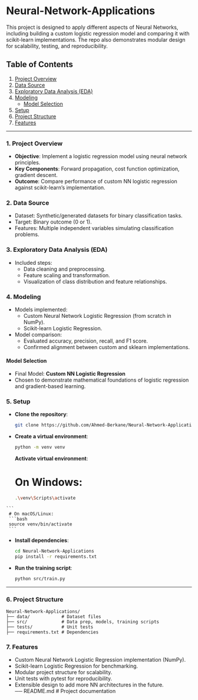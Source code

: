 # Neural-Network-Applications

This project is designed to apply different aspects of Neural Networks, including building a custom logistic regression model and comparing it with scikit-learn implementations. The repo also demonstrates modular design for scalability, testing, and reproducibility.

## Table of Contents
1. [Project Overview](#project-overview)  
2. [Data Source](#data-source)  
3. [Exploratory Data Analysis (EDA)](#exploratory-data-analysis-eda)  
4. [Modeling](#modeling)  
    - [Model Selection](#model-selection)  
5. [Setup](#setup)  
6. [Project Structure](#project-structure)  
7. [Features](#features)  

---

### 1. Project Overview
   - **Objective**: Implement a logistic regression model using neural network principles.  
   - **Key Components**: Forward propagation, cost function optimization, gradient descent.  
   - **Outcome**: Compare performance of custom NN logistic regression against scikit-learn’s implementation.  

### 2. Data Source
   - Dataset: Synthetic/generated datasets for binary classification tasks.  
   - Target: Binary outcome (0 or 1).  
   - Features: Multiple independent variables simulating classification problems.  

### 3. Exploratory Data Analysis (EDA)
   - Included steps:
      - Data cleaning and preprocessing.  
      - Feature scaling and transformation.  
      - Visualization of class distribution and feature relationships.  

### 4. Modeling
   - Models implemented:
      - Custom Neural Network Logistic Regression (from scratch in NumPy).  
      - Scikit-learn Logistic Regression.  
   - Model comparison:
      - Evaluated accuracy, precision, recall, and F1 score.  
      - Confirmed alignment between custom and sklearn implementations.  

#### Model Selection
   - Final Model: **Custom NN Logistic Regression**  
   - Chosen to demonstrate mathematical foundations of logistic regression and gradient-based learning.  

### 5. Setup
   - **Clone the repository**:
     ```bash
     git clone https://github.com/Ahmed-Berkane/Neural-Network-Applications.git
     ```
   - **Create a virtual environment**:
     ```bash
     python -m venv venv
     ```
     **Activate virtual environment**:
     # On Windows:
     ```bash
     .\venv\Scripts\activate 
    ```
     # On macOS/Linux:
     ```bash
     source venv/bin/activate
     ```
   - **Install dependencies**:
     ```bash
     cd Neural-Network-Applications
     pip install -r requirements.txt
     ```
   - **Run the training script**:
     ```bash
     python src/train.py
     ```

---

### 6. Project Structure

```
Neural-Network-Applications/
├── data/            # Dataset files
├── src/             # Data prep, models, training scripts
├── tests/           # Unit tests
├── requirements.txt # Dependencies
```



### 7. Features
- Custom Neural Network Logistic Regression implementation (NumPy).  
- Scikit-learn Logistic Regression for benchmarking.  
- Modular project structure for scalability.  
- Unit tests with pytest for reproducibility.  
- Extensible design to add more NN architectures in the future.  
── README.md # Project documentation